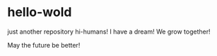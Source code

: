 # hello-wold
just another repository
hi-humans!
I have a dream!
We grow together!

May the future be better!
